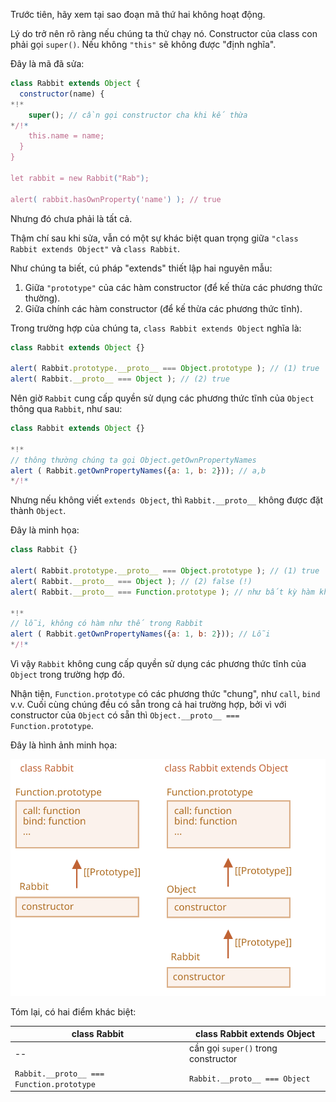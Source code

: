 Trước tiên, hãy xem tại sao đoạn mã thứ hai không hoạt động.

Lý do trở nên rõ ràng nếu chúng ta thử chạy nó. Constructor của class con phải gọi `super()`. Nếu không `"this"` sẽ không được "định nghĩa".

Đây là mã đã sửa:

```js run
class Rabbit extends Object {
  constructor(name) {
*!*
    super(); // cần gọi constructor cha khi kế thừa
*/!*
    this.name = name;
  }
}

let rabbit = new Rabbit("Rab");

alert( rabbit.hasOwnProperty('name') ); // true
```

Nhưng đó chưa phải là tất cả.

Thậm chí sau khi sửa, vẫn có một sự khác biệt quan trọng giữa `"class Rabbit extends Object"` và `class Rabbit`.

Như chúng ta biết, cú pháp "extends" thiết lập hai nguyên mẫu:

1. Giữa `"prototype"` của các hàm constructor (để kế thừa các phương thức thường).
2. Giữa chính các hàm constructor (để kế thừa các phương thức tĩnh).

Trong trường hợp của chúng ta, `class Rabbit extends Object` nghĩa là:

```js run
class Rabbit extends Object {}

alert( Rabbit.prototype.__proto__ === Object.prototype ); // (1) true
alert( Rabbit.__proto__ === Object ); // (2) true
```

Nên giờ `Rabbit` cung cấp quyền sử dụng các phương thức tĩnh của `Object` thông qua `Rabbit`, như sau:

```js run
class Rabbit extends Object {}

*!*
// thông thường chúng ta gọi Object.getOwnPropertyNames
alert ( Rabbit.getOwnPropertyNames({a: 1, b: 2})); // a,b
*/!*
```

Nhưng nếu không viết `extends Object`, thì `Rabbit.__proto__` không được đặt thành `Object`.

Đây là minh họa:

```js run
class Rabbit {}

alert( Rabbit.prototype.__proto__ === Object.prototype ); // (1) true
alert( Rabbit.__proto__ === Object ); // (2) false (!)
alert( Rabbit.__proto__ === Function.prototype ); // như bất kỳ hàm khác

*!*
// lỗi, không có hàm như thế trong Rabbit
alert ( Rabbit.getOwnPropertyNames({a: 1, b: 2})); // Lỗi
*/!*
```

Vì vậy `Rabbit` không cung cấp quyền sử dụng các phương thức tĩnh của `Object` trong trường hợp đó.

Nhận tiện, `Function.prototype` có các phương thức "chung", như `call`, `bind` v.v. Cuối cùng chúng đều có sẵn trong cả hai trường hợp, bởi vì với constructor của `Object` có sẵn thì `Object.__proto__ === Function.prototype`.

Đây là hình ảnh minh họa:

![](rabbit-extends-object.svg)

Tóm lại, có hai điểm khác biệt:

| class Rabbit | class Rabbit extends Object  |
|--------------|------------------------------|
| --             | cần gọi `super()` trong constructor |
| `Rabbit.__proto__ === Function.prototype` | `Rabbit.__proto__ === Object` |
